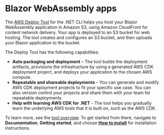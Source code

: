 # Blazor WebAssembly apps<a name="deploying-blazor"></a>

The [AWS Deploy Tool](https://aws.github.io/aws-dotnet-deploy/) for the \.NET CLI helps you host your Blazor WebAssembly application in Amazon S3, using Amazon CloudFront for content network delivery\. Your app is deployed to an S3 bucket for web hosting\. The tool creates and configures an S3 bucket, and then uploads your Blazor application to the bucket\.

The Deploy Tool has the following capabilities:
+ **Auto packaging and deployment** – The tool builds the deployment artifacts, provisions the infrastructure by using a generated AWS CDK deployment project, and deploys your application to the chosen AWS compute\.
+ **Repeatable and shareable deployments** – You can generate and modify AWS CDK deployment projects to fit your specific use case\. You can also version control your projects and share them with your team for repeatable deployments\.
+ **Help with learning AWS CDK for \.NET** \- The tool helps you gradually learn the underlying AWS tools that it is built on, such as the AWS CDK\.

To learn more, see the [tool overview](https://aws.github.io/aws-dotnet-deploy/)\. To get started from there, navigate to **Documentation**, **Getting started**, and choose **[How to install](https://aws.github.io/aws-dotnet-deploy/docs/getting-started/installation/)** for installation instructions\.